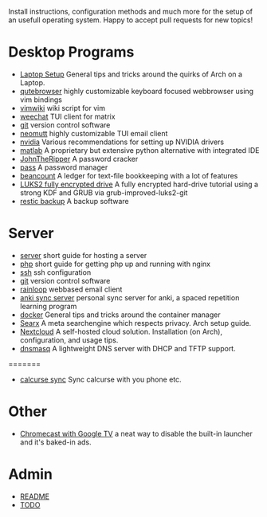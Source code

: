 
Install instructions, configuration methods and much more for the setup of an usefull operating system.
Happy to accept pull requests for new topics!

# Desktop Programs
- [Laptop Setup](docs/LaptopSetup.md) General tips and tricks around the quirks of Arch on a Laptop.
- [qutebrowser](docs/qutebrowser.md)
    highly customizable keyboard focused webbrowser using vim bindings
- [vimwiki](docs/vimwiki.md)
    wiki script for vim
- [weechat](docs/weechat.md) TUI client for matrix
- [git](docs/GIT.md) version control software
- [neomutt](docs/neomutt.md) highly customizable TUI email client
- [nvidia](docs/nvidia.md) Various recommendations for setting up NVIDIA drivers
- [matlab](docs/matlab.md) A proprietary but extensive python alternative with integrated IDE
- [JohnTheRipper](docs/johntheripper.md) A password cracker
- [pass](docs/pass.md) A password manager
- [beancount](docs/beancount.md) A ledger for text-file bookkeeping with a lot of features
- [LUKS2 fully encrypted drive](docs/luks2.md) A fully encrypted hard-drive tutorial using a strong KDF and GRUB via grub-improved-luks2-git
- [restic backup](docs/restic.md) A backup software

# Server
- [server](docs/ServerSetup.md) short guide for hosting a server
- [php](docs/php.md) short guide for getting php up and running with nginx
- [ssh](docs/ssh.md) ssh configuration
- [git](docs/GIT.md) version control software
- [rainloop](docs/rainloop.md) webbased email client
- [anki sync server](docs/anki_sync_server.md) personal sync server for anki, a spaced repetition learning program
- [docker](docs/docker.md) General tips and tricks around the container manager
- [Searx](docs/Searx.md) A meta searchengine which respects privacy. Arch setup guide.
- [Nextcloud](docs/nextcloud.md) A self-hosted cloud solution. Installation (on Arch), configuration, and usage tips.
- [dnsmasq](docs/dnsmasq.md) A lightweight DNS server with DHCP and TFTP support.

=======
- [calcurse sync](docs/calDAV.md) Sync calcurse with you phone etc.

# Other
- [Chromecast with Google TV](docs/ChromecastGoogleTv.md) a neat way to disable the built-in launcher and it's baked-in ads.

# Admin

- [README](README.md)
- [TODO](TODO.md)
